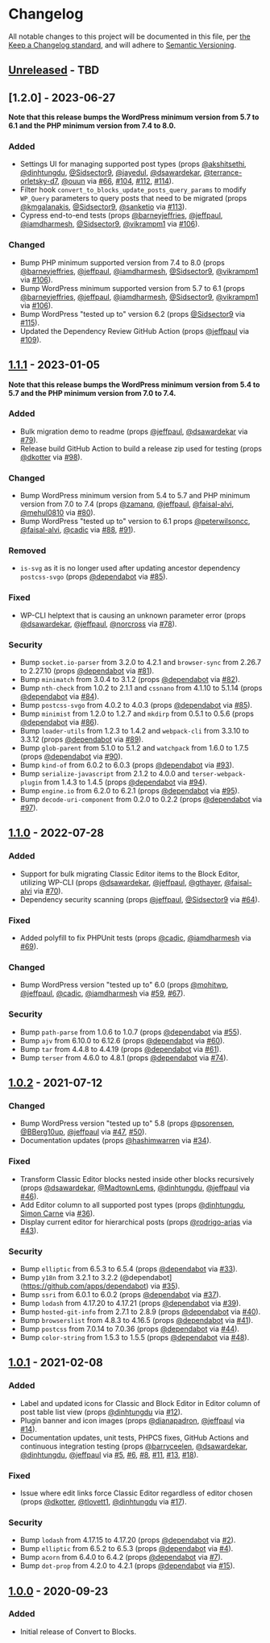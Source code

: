 # Changelog

All notable changes to this project will be documented in this file, per [the Keep a Changelog standard](http://keepachangelog.com/), and will adhere to [Semantic Versioning](https://semver.org/spec/v2.0.0.html).

## [Unreleased] - TBD

## [1.2.0] - 2023-06-27
**Note that this release bumps the WordPress minimum version from 5.7 to 6.1 and the PHP minimum version from 7.4 to 8.0.**

### Added
- Settings UI for managing supported post types (props [@akshitsethi](https://github.com/akshitsethi), [@dinhtungdu](https://github.com/dinhtungdu), [@Sidsector9](https://github.com/Sidsector9), [@jayedul](https://github.com/jayedul), [@dsawardekar](https://github.com/dsawardekar), [@terrance-orletsky-d7](https://github.com/terrance-orletsky-d7), [@ouun](https://github.com/ouun) via [#66](https://github.com/10up/convert-to-blocks/pull/66), [#104](https://github.com/10up/convert-to-blocks/pull/104), [#112](https://github.com/10up/convert-to-blocks/pull/112), [#114](https://github.com/10up/convert-to-blocks/pull/114)).
- Filter hook `convert_to_blocks_update_posts_query_params` to modify `WP_Query` parameters to query posts that need to be migrated (props [@kmgalanakis](https://github.com/kmgalanakis), [@Sidsector9](https://github.com/Sidsector9), [@sanketio](https://github.com/sanketio) via [#113](https://github.com/10up/convert-to-blocks/pull/113)).
- Cypress end-to-end tests (props [@barneyjeffries](https://github.com/barneyjeffries), [@jeffpaul](https://github.com/jeffpaul), [@iamdharmesh](https://github.com/iamdharmesh), [@Sidsector9](https://github.com/Sidsector9), [@vikrampm1](https://github.com/vikrampm1) via [#106](https://github.com/10up/convert-to-blocks/pull/106)).

### Changed
- Bump PHP minimum supported version from 7.4 to 8.0 (props [@barneyjeffries](https://github.com/barneyjeffries), [@jeffpaul](https://github.com/jeffpaul), [@iamdharmesh](https://github.com/iamdharmesh), [@Sidsector9](https://github.com/Sidsector9), [@vikrampm1](https://github.com/vikrampm1) via [#106](https://github.com/10up/convert-to-blocks/pull/106)).
- Bump WordPress minimum supported version from 5.7 to 6.1 (props [@barneyjeffries](https://github.com/barneyjeffries), [@jeffpaul](https://github.com/jeffpaul), [@iamdharmesh](https://github.com/iamdharmesh), [@Sidsector9](https://github.com/Sidsector9), [@vikrampm1](https://github.com/vikrampm1) via [#106](https://github.com/10up/convert-to-blocks/pull/106)).
- Bump WordPress "tested up to" version 6.2 (props [@Sidsector9](https://github.com/Sidsector9) via [#115](https://github.com/10up/convert-to-blocks/pull/115)).
- Updated the Dependency Review GitHub Action (props [@jeffpaul](https://github.com/jeffpaul) via [#109](https://github.com/10up/convert-to-blocks/pull/109)).

## [1.1.1] - 2023-01-05
**Note that this release bumps the WordPress minimum version from 5.4 to 5.7 and the PHP minimum version from 7.0 to 7.4.**

### Added
- Bulk migration demo to readme (props [@jeffpaul](https://github.com/jeffpaul), [@dsawardekar](https://github.com/dsawardekar) via [#79](https://github.com/10up/convert-to-blocks/pull/79)).
- Release build GitHub Action to build a release zip used for testing (props [@dkotter](https://github.com/dkotter) via [#98](https://github.com/10up/convert-to-blocks/pull/98)).

### Changed
- Bump WordPress minimum version from 5.4 to 5.7 and PHP minimum version from 7.0 to 7.4 (props [@zamanq](https://github.com/zamanq), [@jeffpaul](https://github.com/jeffpaul), [@faisal-alvi](https://github.com/faisal-alvi), [@mehul0810](https://github.com/mehul0810) via [#80](https://github.com/10up/convert-to-blocks/pull/80)).
- Bump WordPress "tested up to" version to 6.1 props [@peterwilsoncc](https://github.com/peterwilsoncc), [@faisal-alvi](https://github.com/faisal-alvi), [@cadic](https://github.com/cadic) via [#88](https://github.com/10up/convert-to-blocks/pull/88), [#91](https://github.com/10up/convert-to-blocks/pull/91)).

### Removed
- `is-svg` as it is no longer used after updating ancestor dependency `postcss-svgo` (props [@dependabot](https://github.com/apps/dependabot) via [#85](https://github.com/10up/convert-to-blocks/pull/85)).

### Fixed
- WP-CLI helptext that is causing an unknown parameter error (props [@dsawardekar](https://github.com/dsawardekar), [@jeffpaul](https://github.com/jeffpaul), [@norcross](https://github.com/norcross) via [#78](https://github.com/10up/convert-to-blocks/pull/78)).

### Security
- Bump `socket.io-parser` from 3.2.0 to 4.2.1 and `browser-sync` from 2.26.7 to 2.27.10 (props [@dependabot](https://github.com/apps/dependabot) via [#81](https://github.com/10up/convert-to-blocks/pull/81)).
- Bump `minimatch` from 3.0.4 to 3.1.2 (props [@dependabot](https://github.com/apps/dependabot) via [#82](https://github.com/10up/convert-to-blocks/pull/82)).
- Bump `nth-check` from 1.0.2 to 2.1.1 and `cssnano` from 4.1.10 to 5.1.14 (props [@dependabot](https://github.com/apps/dependabot) via [#84](https://github.com/10up/convert-to-blocks/pull/84)).
- Bump `postcss-svgo` from 4.0.2 to 4.0.3 (props [@dependabot](https://github.com/apps/dependabot) via [#85](https://github.com/10up/convert-to-blocks/pull/85)).
- Bump `minimist` from 1.2.0 to 1.2.7 and `mkdirp` from 0.5.1 to 0.5.6 (props [@dependabot](https://github.com/apps/dependabot) via [#86](https://github.com/10up/convert-to-blocks/pull/86)).
- Bump `loader-utils` from 1.2.3 to 1.4.2 and `webpack-cli` from 3.3.10 to 3.3.12 (props [@dependabot](https://github.com/apps/dependabot) via [#89](https://github.com/10up/convert-to-blocks/pull/89)).
- Bump `glob-parent` from 5.1.0 to 5.1.2 and `watchpack` from 1.6.0 to 1.7.5 (props [@dependabot](https://github.com/apps/dependabot) via [#90](https://github.com/10up/convert-to-blocks/pull/90)).
- Bump `kind-of` from 6.0.2 to 6.0.3 (props [@dependabot](https://github.com/apps/dependabot) via [#93](https://github.com/10up/convert-to-blocks/pull/93)).
- Bump `serialize-javascript` from 2.1.2 to 4.0.0 and `terser-webpack-plugin` from 1.4.3 to 1.4.5 (props [@dependabot](https://github.com/apps/dependabot) via [#94](https://github.com/10up/convert-to-blocks/pull/94)).
- Bump `engine.io` from 6.2.0 to 6.2.1 (props [@dependabot](https://github.com/apps/dependabot) via [#95](https://github.com/10up/convert-to-blocks/pull/95)).
- Bump `decode-uri-component` from 0.2.0 to 0.2.2 (props [@dependabot](https://github.com/apps/dependabot) via [#97](https://github.com/10up/convert-to-blocks/pull/97)).

## [1.1.0] - 2022-07-28
### Added
- Support for bulk migrating Classic Editor items to the Block Editor, utilizing WP-CLI (props [@dsawardekar](https://github.com/dsawardekar), [@jeffpaul](https://github.com/jeffpaul), [@gthayer](https://github.com/gthayer), [@faisal-alvi](https://github.com/faisal-alvi) via [#70](https://github.com/10up/convert-to-blocks/pull/70)).
- Dependency security scanning (props [@jeffpaul](https://github.com/jeffpaul), [@Sidsector9](https://github.com/Sidsector9) via [#64](https://github.com/10up/convert-to-blocks/pull/64)).

### Fixed
- Added polyfill to fix PHPUnit tests (props [@cadic](https://github.com/cadic), [@iamdharmesh](https://github.com/iamdharmesh) via [#69](https://github.com/10up/convert-to-blocks/pull/69)).

### Changed
- Bump WordPress version "tested up to" 6.0 (props [@mohitwp](https://github.com/mohitwp), [@jeffpaul](https://github.com/jeffpaul), [@cadic](https://github.com/cadic), [@iamdharmesh](https://github.com/iamdharmesh) via [#59](https://github.com/10up/convert-to-blocks/pull/59), [#67](https://github.com/10up/convert-to-blocks/pull/67)).

### Security
- Bump `path-parse` from 1.0.6 to 1.0.7 (props [@dependabot](https://github.com/apps/dependabot) via [#55](https://github.com/10up/convert-to-blocks/pull/55)).
- Bump `ajv` from 6.10.0 to 6.12.6 (props [@dependabot](https://github.com/apps/dependabot) via [#60](https://github.com/10up/convert-to-blocks/pull/60)).
- Bump `tar` from 4.4.8 to 4.4.19 (props [@dependabot](https://github.com/apps/dependabot) via [#61](https://github.com/10up/convert-to-blocks/pull/61)).
- Bump `terser` from 4.6.0 to 4.8.1 (props [@dependabot](https://github.com/apps/dependabot) via [#74](https://github.com/10up/convert-to-blocks/pull/74)).

## [1.0.2] - 2021-07-12
### Changed
- Bump WordPress version "tested up to" 5.8 (props [@psorensen](https://github.com/psorensen), [@BBerg10up](https://github.com/BBerg10up), [@jeffpaul](https://github.com/jeffpaul) via [#47](https://github.com/10up/convert-to-blocks/pull/47), [#50](https://github.com/10up/convert-to-blocks/pull/50)).
- Documentation updates (props [@hashimwarren](https://github.com/hashimwarren) via [#34](https://github.com/10up/convert-to-blocks/pull/34)).

### Fixed
- Transform Classic Editor blocks nested inside other blocks recursively (props [@dsawardekar](https://github.com/dsawardekar), [@MadtownLems](https://github.com/MadtownLems), [@dinhtungdu](https://github.com/dinhtungdu), [@jeffpaul](https://github.com/jeffpaul) via [#46](https://github.com/10up/convert-to-blocks/pull/46)).
- Add Editor column to all supported post types (props [@dinhtungdu](https://github.com/dinhtungdu), [Simon Carne](https://profiles.wordpress.org/scarne/) via [#36](https://github.com/10up/convert-to-blocks/pull/36)).
- Display current editor for hierarchical posts (props [@rodrigo-arias](https://github.com/rodrigo-arias) via [#43](https://github.com/10up/convert-to-blocks/pull/43)).

### Security
- Bump `elliptic` from 6.5.3 to 6.5.4 (props [@dependabot](https://github.com/apps/dependabot) via [#33](https://github.com/10up/convert-to-blocks/pull/33)).
- Bump `y18n` from 3.2.1 to 3.2.2 (@dependabot](https://github.com/apps/dependabot) via [#35](https://github.com/10up/convert-to-blocks/pull/35)).
- Bump `ssri` from 6.0.1 to 6.0.2 (props [@dependabot](https://github.com/apps/dependabot) via [#37](https://github.com/10up/convert-to-blocks/pull/37)).
- Bump `lodash` from 4.17.20 to 4.17.21 (props [@dependabot](https://github.com/apps/dependabot) via [#39](https://github.com/10up/convert-to-blocks/pull/39)).
- Bump `hosted-git-info` from 2.7.1 to 2.8.9 (props [@dependabot](https://github.com/apps/dependabot) via [#40](https://github.com/10up/convert-to-blocks/pull/40)).
- Bump `browserslist` from 4.8.3 to 4.16.5 (props [@dependabot](https://github.com/apps/dependabot) via [#41](https://github.com/10up/convert-to-blocks/pull/41)).
- Bump `postcss` from 7.0.14 to 7.0.36 (props [@dependabot](https://github.com/apps/dependabot) via [#44](https://github.com/10up/convert-to-blocks/pull/44)).
- Bump `color-string` from 1.5.3 to 1.5.5 (props [@dependabot](https://github.com/apps/dependabot) via [#48](https://github.com/10up/convert-to-blocks/pull/48)).

## [1.0.1] - 2021-02-08
### Added
- Label and updated icons for Classic and Block Editor in Editor column of post table list view (props [@dinhtungdu](https://github.com/dinhtungdu) via [#12](https://github.com/10up/convert-to-blocks/pull/12)).
- Plugin banner and icon images (props [@dianapadron](https://profiles.wordpress.org/dianapadron), [@jeffpaul](https://github.com/jeffpaul) via [#14](https://github.com/10up/convert-to-blocks/pull/14)).
- Documentation updates, unit tests, PHPCS fixes, GitHub Actions and continuous integration testing (props [@barryceelen](https://github.com/barryceelen), [@dsawardekar](https://github.com/dsawardekar), [@dinhtungdu](https://github.com/dinhtungdu), [@jeffpaul](https://github.com/jeffpaul) via [#5](https://github.com/10up/convert-to-blocks/pull/5), [#6](https://github.com/10up/convert-to-blocks/pull/6), [#8](https://github.com/10up/convert-to-blocks/pull/8), [#11](https://github.com/10up/convert-to-blocks/pull/11), [#13](https://github.com/10up/convert-to-blocks/pull/13), [#18](https://github.com/10up/convert-to-blocks/pull/18)).

### Fixed
- Issue where edit links force Classic Editor regardless of editor chosen (props [@dkotter](https://github.com/dkotter), [@tlovett1](https://github.com/tlovett1), [@dinhtungdu](https://github.com/dinhtungdu) via [#17](https://github.com/10up/convert-to-blocks/pull/17)).

### Security
- Bump `lodash` from 4.17.15 to 4.17.20 (props [@dependabot](https://github.com/apps/dependabot) via [#2](https://github.com/10up/convert-to-blocks/pull/2)).
- Bump `elliptic` from 6.5.2 to 6.5.3 (props [@dependabot](https://github.com/apps/dependabot) via [#4](https://github.com/10up/convert-to-blocks/pull/4)).
- Bump `acorn` from 6.4.0 to 6.4.2 (props [@dependabot](https://github.com/apps/dependabot) via [#7](https://github.com/10up/convert-to-blocks/pull/7)).
- Bump `dot-prop` from 4.2.0 to 4.2.1 (props [@dependabot](https://github.com/apps/dependabot) via [#15](https://github.com/10up/convert-to-blocks/pull/15)).

## [1.0.0] - 2020-09-23
### Added
- Initial release of Convert to Blocks.

[Unreleased]: https://github.com/10up/convert-to-blocks/compare/trunk...develop
[1.1.1]: https://github.com/10up/convert-to-blocks/compare/1.1.0...1.1.1
[1.1.0]: https://github.com/10up/convert-to-blocks/compare/1.0.2...1.1.0
[1.0.2]: https://github.com/10up/convert-to-blocks/compare/1.0.1...1.0.2
[1.0.1]: https://github.com/10up/convert-to-blocks/compare/cf8c873...1.0.1
[1.0.0]: https://github.com/10up/convert-to-blocks/tree/cf8c873ae4f88286723f6e996fbab4c1f8cf2940
